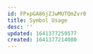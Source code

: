 ```yaml
---
id: FPxpGA86jZJwMUTQmZvr0
title: Symbol Usage
desc: ''
updated: 1641377259577
created: 1641377214080
---
```


